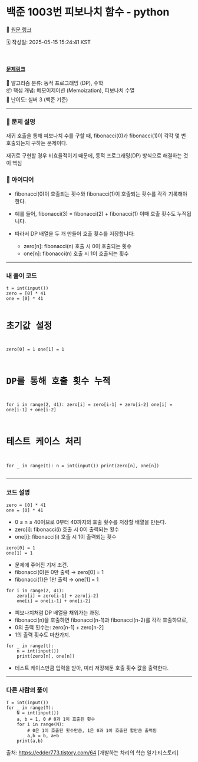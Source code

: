 # 백준 1003번 피보나치 함수 - python

🔗 [원문 링크](https://velog.io/@tjeudeud/%EB%B0%B1%EC%A4%80-1003%EB%B2%88-%ED%94%BC%EB%B3%B4%EB%82%98%EC%B9%98-%ED%95%A8%EC%88%98-python)

🗓 작성일: 2025-05-15 15:24:41 KST

<p><img alt="" src="https://velog.velcdn.com/images/tjeudeud/post/1b192f8b-99c7-4971-935a-faf02b3347c8/image.png" /></p>
<p><img alt="" src="https://velog.velcdn.com/images/tjeudeud/post/8b7f234e-14aa-4eef-9399-4ca002f84be0/image.png" /></p>
<h4 id="문제링크"><a href="https://www.acmicpc.net/problem/1003">문제링크</a></h4>
<p>📌 알고리즘 분류: 동적 프로그래밍 (DP), 수학<br />📦 핵심 개념: 메모이제이션 (Memoization), 피보나치 수열<br />🎯 난이도: 실버 3 (백준 기준)</p>
<hr />
<h3 id="📌-문제-설명">📌 문제 설명</h3>
<p>재귀 호출을 통해 피보나치 수를 구할 때, fibonacci(0)과 fibonacci(1)이 각각 몇 번 호출되는지 구하는 문제이다.</p>
<p>재귀로 구현할 경우 비효율적이기 때문에, 동적 프로그래밍(DP) 방식으로 해결하는 것이 핵심</p>
<h3 id="🧩-아이디어">🧩 아이디어</h3>
<ul>
<li><p>fibonacci(0)이 호출되는 횟수와
fibonacci(1)이 호출되는 횟수를 각각 기록해야 한다.</p>
</li>
<li><p>예를 들어,
fibonacci(3) = fibonacci(2) + fibonacci(1)
이때 호출 횟수도 누적됩니다.</p>
</li>
<li><p>따라서 DP 배열을 두 개 만들어 호출 횟수를 저장합니다:</p>
<ul>
<li>zero[n]: fibonacci(n) 호출 시 0이 호출되는 횟수</li>
<li>one[n]: fibonacci(n) 호출 시 1이 호출되는 횟수</li>
</ul>
</li>
</ul>
<hr />
<h3 id="내-풀이-코드">내 풀이 코드</h3>
<pre><code>t = int(input())
zero = [0] * 41
one = [0] * 41

# 초기값 설정
zero[0] = 1
one[1] = 1

# DP를 통해 호출 횟수 누적
for i in range(2, 41):
    zero[i] = zero[i-1] + zero[i-2]
    one[i] = one[i-1] + one[i-2]

# 테스트 케이스 처리
for _ in range(t):
    n = int(input())
    print(zero[n], one[n])
</code></pre><hr />
<h3 id="코드-설명">코드 설명</h3>
<pre><code>zero = [0] * 41
one = [0] * 41</code></pre><ul>
<li>0 ≤ n ≤ 40이므로 0부터 40까지의 호출 횟수를 저장할 배열을 만든다.</li>
<li>zero[i]: fibonacci(i) 호출 시 0이 출력되는 횟수</li>
<li>one[i]: fibonacci(i) 호출 시 1이 출력되는 횟수</li>
</ul>
<pre><code>zero[0] = 1
one[1] = 1</code></pre><ul>
<li>문제에 주어진 기저 조건.</li>
<li>fibonacci(0)은 0만 출력 → zero[0] = 1</li>
<li>fibonacci(1)은 1만 출력 → one[1] = 1</li>
</ul>
<pre><code>for i in range(2, 41):
    zero[i] = zero[i-1] + zero[i-2]
    one[i] = one[i-1] + one[i-2]</code></pre><ul>
<li>피보나치처럼 DP 배열을 채워가는 과정.</li>
<li>fibonacci(n)을 호출하면 fibonacci(n-1)과 fibonacci(n-2)를 각각 호출하므로,</li>
<li>0의 출력 횟수는: zero[n-1] + zero[n-2]</li>
<li>1의 출력 횟수도 마찬가지.</li>
</ul>
<pre><code>for _ in range(t):
    n = int(input())
    print(zero[n], one[n])</code></pre><ul>
<li>테스트 케이스만큼 입력을 받아, 미리 저장해둔 호출 횟수 값을 출력한다.</li>
</ul>
<hr />
<h3 id="다른-사람의-풀이">다른 사람의 풀이</h3>
<pre><code>T = int(input())
for _ in range(T):
    N = int(input())
    a, b = 1, 0 # 0과 1이 호출된 횟수
    for i in range(N):
        # 0은 1이 호출된 횟수만큼, 1은 0과 1이 호출된 합만큼 출력됨
        a,b = b, a+b 
    print(a,b)
</code></pre><p>출처: <a href="https://edder773.tistory.com/64">https://edder773.tistory.com/64</a> [개발하는 차리의 학습 일기:티스토리]</p>